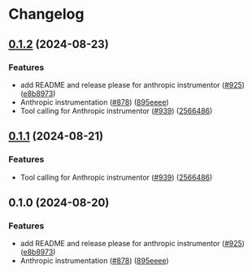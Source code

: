# Changelog

## [0.1.2](https://github.com/jgomes168/openinference/compare/python-openinference-instrumentation-anthropic-v0.1.1...python-openinference-instrumentation-anthropic-v0.1.2) (2024-08-23)


### Features

* add README and release please for anthropic instrumentor ([#925](https://github.com/jgomes168/openinference/issues/925)) ([e8b8973](https://github.com/jgomes168/openinference/commit/e8b897357d31b2d611c80f4e2d3c5246e87fab1d))
* Anthropic instrumentation ([#878](https://github.com/jgomes168/openinference/issues/878)) ([895eeee](https://github.com/jgomes168/openinference/commit/895eeee6c2e7519acf5f0d6e25598d29c4f56925))
* Tool calling for Anthropic instrumentor ([#939](https://github.com/jgomes168/openinference/issues/939)) ([2566486](https://github.com/jgomes168/openinference/commit/25664860f6226dcc4a4ef9b19e67fdc79135889b))

## [0.1.1](https://github.com/Arize-ai/openinference/compare/python-openinference-instrumentation-anthropic-v0.1.0...python-openinference-instrumentation-anthropic-v0.1.1) (2024-08-21)


### Features

* Tool calling for Anthropic instrumentor ([#939](https://github.com/Arize-ai/openinference/issues/939)) ([2566486](https://github.com/Arize-ai/openinference/commit/25664860f6226dcc4a4ef9b19e67fdc79135889b))

## 0.1.0 (2024-08-20)


### Features

* add README and release please for anthropic instrumentor ([#925](https://github.com/Arize-ai/openinference/issues/925)) ([e8b8973](https://github.com/Arize-ai/openinference/commit/e8b897357d31b2d611c80f4e2d3c5246e87fab1d))
* Anthropic instrumentation ([#878](https://github.com/Arize-ai/openinference/issues/878)) ([895eeee](https://github.com/Arize-ai/openinference/commit/895eeee6c2e7519acf5f0d6e25598d29c4f56925))
